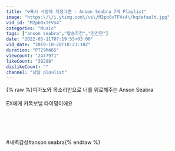 ```yaml
---
title: "💔혹시 사랑에 지쳤다면 - Anson Seabra 7곡 Playlist"
image: "https:\/\/i.ytimg.com\/vi\/M2pb0xTFVs4\/hqdefault.jpg"
vid_id: "M2pb0xTFVs4"
categories: "Music"
tags: ["anson seabra","팝송추천","잔잔한"]
date: "2022-03-11T07:19:55+03:00"
vid_date: "2019-10-28T10:23:10Z"
duration: "PT29M46S"
viewcount: "2477971"
likeCount: "38298"
dislikeCount: ""
channel: "낮달 plαчlíst"
---
```

{% raw %}피아노와 목소리만으로 너를 위로해주는 Anson Seabra<br /><br />EX에게 카톡보낼 타이밍이에요<br /><br /><br /><br /><br /><br />#새벽감성#anson seabra{% endraw %}
